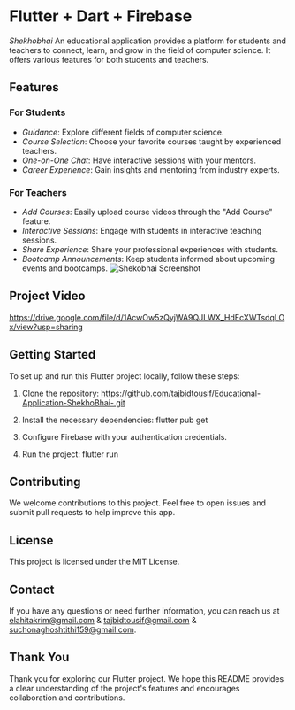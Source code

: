 # Flutter + Dart + Firebase

*Shekhobhai* An educational application provides a platform for students and teachers to connect, learn, and grow in the field of computer science. It offers various features for both students and teachers.

## Features

### For Students
- *Guidance*: Explore different fields of computer science.
- *Course Selection*: Choose your favorite courses taught by experienced teachers.
- *One-on-One Chat*: Have interactive sessions with your mentors.
- *Career Experience*: Gain insights and mentoring from industry experts.

### For Teachers
- *Add Courses*: Easily upload course videos through the "Add Course" feature.
- *Interactive Sessions*: Engage with students in interactive teaching sessions.
- *Share Experience*: Share your professional experiences with students.
- *Bootcamp Announcements*: Keep students informed about upcoming events and bootcamps.
![Shekobhai Screenshot](https://github.com/tajbidtousif/Educational-Application-ShekhoBhai-/assets/86789646/d33b5b28-f7f1-404b-9243-c79678a44c87)



## Project Video

https://drive.google.com/file/d/1AcwOw5zQyjWA9QJLWX_HdEcXWTsdqLOx/view?usp=sharing

## Getting Started

To set up and run this Flutter project locally, follow these steps:

1. Clone the repository: https://github.com/tajbidtousif/Educational-Application-ShekhoBhai-.git

2. Install the necessary dependencies:
     flutter pub get 
  
4. Configure Firebase with your authentication credentials.

5. Run the project:
     flutter run 


## Contributing

We welcome contributions to this project. Feel free to open issues and submit pull requests to help improve this app.

## License

This project is licensed under the MIT License. 

## Contact

If you have any questions or need further information, you can reach us at elahitakrim@gmail.com & tajbidtousif@gmail.com & suchonaghoshtithi159@gmail.com.

## Thank You

Thank you for exploring our Flutter project. We hope this README provides a clear understanding of the project's features and encourages collaboration and contributions.
